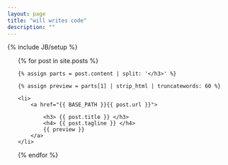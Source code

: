 ```yaml
---
layout: page
title: "will writes code"
description: ""
---
```

{% include JB/setup %}

<ul class="index-page">
{% for post in site.posts  %}

	{% assign parts = post.content | split: '</h3>' %}

	{% assign preview = parts[1] | strip_html | truncatewords: 60 %}

	<li>
		<a href="{{ BASE_PATH }}{{ post.url }}"> 
		
			<h3> {{ post.title }} </h3>
			<h4> {{ post.tagline }} </h4>
			{{ preview }}
		</a>
	</li>

{% endfor %}

</ul>